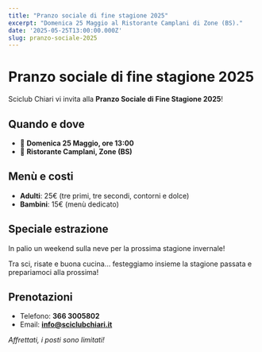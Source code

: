 ```yaml
---
title: "Pranzo sociale di fine stagione 2025"
excerpt: "Domenica 25 Maggio al Ristorante Camplani di Zone (BS)."
date: '2025-05-25T13:00:00.000Z'
slug: pranzo-sociale-2025
---
```


# Pranzo sociale di fine stagione 2025

Sciclub Chiari vi invita alla **Pranzo Sociale di Fine Stagione 2025**!

## Quando e dove
- 📆 **Domenica 25 Maggio, ore 13:00**
- 📍 **Ristorante Camplani, Zone (BS)**

## Menù e costi
- **Adulti**: 25€ (tre primi, tre secondi, contorni e dolce)
- **Bambini**: 15€ (menù dedicato)

## Speciale estrazione
In palio un weekend sulla neve per la prossima stagione invernale!

Tra sci, risate e buona cucina... festeggiamo insieme la stagione passata e prepariamoci alla prossima!

## Prenotazioni
- Telefono: **366 3005802**
- Email: **info@sciclubchiari.it**

*Affrettati, i posti sono limitati!*
